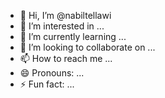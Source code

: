 - 👋 Hi, I’m @nabiltellawi
- 👀 I’m interested in ...
- 🌱 I’m currently learning ...
- 💞️ I’m looking to collaborate on ...
- 📫 How to reach me ...
- 😄 Pronouns: ...
- ⚡ Fun fact: ...

<!---
nabiltellawi/nabiltellawi is a ✨ special ✨ repository because its `README.md` (this file) appears on your GitHub profile.
You can click the Preview link to take a look at your changes.
--->
